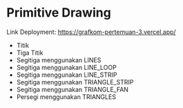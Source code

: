 # Primitive Drawing

Link Deployment: https://grafkom-pertemuan-3.vercel.app/

- Titik
- Tiga Titik
- Segitiga menggunakan LINES
- Segitiga menggunakan LINE_LOOP
- Segitiga menggunakan LINE_STRIP
- Segitiga menggunakan TRIANGLE_STRIP
- Segitiga menggunakan TRIANGLE_FAN
- Persegi menggunakan TRIANGLES
